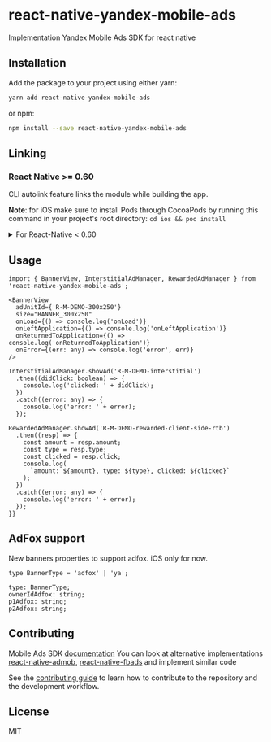 # react-native-yandex-mobile-ads

Implementation Yandex Mobile Ads SDK for react native

## Installation

Add the package to your project using either yarn:

```bash
yarn add react-native-yandex-mobile-ads
```

or npm:

```bash
npm install --save react-native-yandex-mobile-ads
```

## Linking

### React Native >= 0.60

CLI autolink feature links the module while building the app.

**Note**: for iOS make sure to install Pods through CocoaPods by running this command in your project's root directory:
`cd ios && pod install`

<details>
<summary>For React-Native < 0.60</summary>
Link the native dependencies:

```bash
$ react-native link react-native-yandex-mobile-ads
```
</details>

## Usage

```tsx
import { BannerView, InterstitialAdManager, RewardedAdManager } from 'react-native-yandex-mobile-ads';

<BannerView
  adUnitId={'R-M-DEMO-300x250'}
  size="BANNER_300x250"
  onLoad={() => console.log('onLoad')}
  onLeftApplication={() => console.log('onLeftApplication')}
  onReturnedToApplication={() => console.log('onReturnedToApplication')}
  onError={(err: any) => console.log('error', err)}
/>

InterstitialAdManager.showAd('R-M-DEMO-interstitial')
  .then((didClick: boolean) => {
    console.log('clicked: ' + didClick);
  })
  .catch((error: any) => {
    console.log('error: ' + error);
  });

RewardedAdManager.showAd('R-M-DEMO-rewarded-client-side-rtb')
  .then((resp) => {
    const amount = resp.amount;
    const type = resp.type;
    const clicked = resp.click;
    console.log(
      `amount: ${amount}, type: ${type}, clicked: ${clicked}`
    );
  })
  .catch((error: any) => {
    console.log('error: ' + error);
  });
}}
```

## AdFox support

New banners properties to support adfox. iOS only for now.
```
type BannerType = 'adfox' | 'ya';
```
```
type: BannerType;
ownerIdAdfox: string;
p1Adfox: string;
p2Adfox: string;
```

## Contributing
Mobile Ads SDK [documentation](https://yandex.ru/dev/mobile-ads/doc/intro/about.html)
You can look at alternative implementations [react-native-admob](https://github.com/sbugert/react-native-admob),
[react-native-fbads](https://github.com/callstack/react-native-fbads) and implement similar code

See the [contributing guide](CONTRIBUTING.md) to learn how to contribute to the repository and the development workflow.

## License

MIT
